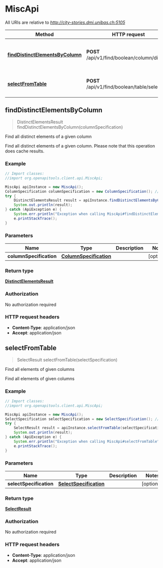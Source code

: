 # MiscApi

All URIs are relative to *http://city-stories.dmi.unibas.ch:5105*

Method | HTTP request | Description
------------- | ------------- | -------------
[**findDistinctElementsByColumn**](MiscApi.md#findDistinctElementsByColumn) | **POST** /api/v1/find/boolean/column/distinct | Find all distinct elements of a given column
[**selectFromTable**](MiscApi.md#selectFromTable) | **POST** /api/v1/find/boolean/table/select | Find all elements of given columns



## findDistinctElementsByColumn

> DistinctElementsResult findDistinctElementsByColumn(columnSpecification)

Find all distinct elements of a given column

Find all distinct elements of a given column. Please note that this operation does cache results.

### Example

```java
// Import classes:
//import org.openapitools.client.api.MiscApi;

MiscApi apiInstance = new MiscApi();
ColumnSpecification columnSpecification = new ColumnSpecification(); // ColumnSpecification | 
try {
    DistinctElementsResult result = apiInstance.findDistinctElementsByColumn(columnSpecification);
    System.out.println(result);
} catch (ApiException e) {
    System.err.println("Exception when calling MiscApi#findDistinctElementsByColumn");
    e.printStackTrace();
}
```

### Parameters


Name | Type | Description  | Notes
------------- | ------------- | ------------- | -------------
 **columnSpecification** | [**ColumnSpecification**](ColumnSpecification.md)|  | [optional]

### Return type

[**DistinctElementsResult**](DistinctElementsResult.md)

### Authorization

No authorization required

### HTTP request headers

- **Content-Type**: application/json
- **Accept**: application/json


## selectFromTable

> SelectResult selectFromTable(selectSpecification)

Find all elements of given columns

Find all elements of given columns

### Example

```java
// Import classes:
//import org.openapitools.client.api.MiscApi;

MiscApi apiInstance = new MiscApi();
SelectSpecification selectSpecification = new SelectSpecification(); // SelectSpecification | 
try {
    SelectResult result = apiInstance.selectFromTable(selectSpecification);
    System.out.println(result);
} catch (ApiException e) {
    System.err.println("Exception when calling MiscApi#selectFromTable");
    e.printStackTrace();
}
```

### Parameters


Name | Type | Description  | Notes
------------- | ------------- | ------------- | -------------
 **selectSpecification** | [**SelectSpecification**](SelectSpecification.md)|  | [optional]

### Return type

[**SelectResult**](SelectResult.md)

### Authorization

No authorization required

### HTTP request headers

- **Content-Type**: application/json
- **Accept**: application/json

